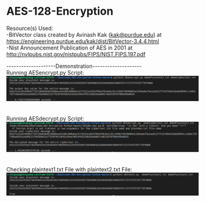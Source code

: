 # AES-128-Encryption



Resource(s) Used: </br>
-BitVector class created by Avinash Kak (kak@purdue.edu) at https://engineering.purdue.edu/kak/dist/BitVector-3.4.4.html </br>
-Nist Announcement Publication of AES in 2001 at http://nvlpubs.nist.gov/nistpubs/FIPS/NIST.FIPS.197.pdf </br>




--------------------Demonstration--------------------<br />
Running AESencrypt.py Script: <br />
![encrypt](/Demo/1.encrypt.png)
<br /><br /><br />
Running AESdecrypt.py Script: <br />
![decrypt](/Demo/2.decrypt.png)
<br /><br /><br />
Checking plaintext1.txt File with plaintext2.txt File: <br />
![check](/Demo/3.check.png)
<br /><br /><br />


